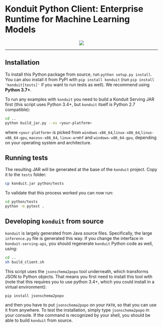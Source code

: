 # Konduit Python Client: Enterprise Runtime for Machine Learning Models

<p align="center">
  <img src="https://s3.amazonaws.com/TWFiles/486936/companyLogo/tf_44cf7e67-0538-4a83-b686-e5145eca1c41.Konduit_teamwork.jpg">
</p>

---

## Installation

To install this Python package from source, run `python setup.py install`. You can also
install it from PyPI with `pip install konduit` (run `pip install 'konduit[tests]'` if you want to
run tests as well). We recommend using **Python 3.7+**.

To run any examples with `konduit` you need to build a Konduit Serving JAR first (this script uses
Python 3.4+, but `konduit` itself is Python 2.7 compatible):

```bash
cd ..
python build_jar.py --os <your-platform>
```

where `<your-platform>` is picked from `windows-x86_64`,`linux-x86_64`,`linux-x86_64-gpu`,
`macosx-x86_64`, `linux-armhf` and `windows-x86_64-gpu`, depending on your operating system
and architecture.

## Running tests

The resulting JAR will be generated at the base of the `konduit` project.
Copy it to the `tests` folder:

```bash
cp konduit.jar python/tests
```


To validate that this process worked you can now run:

```bash
cd python/tests
python -m pytest .
```

## Developing `konduit` from source

`konduit` is largely generated from Java source files. Specifically, the large `inference.py` file is generated
this way. If you change the interface in `konduit-serving-api`, you should regenerate `konduit` Python code as well,
using:

```bash
cd ..
sh build_client.sh
```

This script uses the `jsonschema2popo` tool underneath, which transforms JSON to Python objects.
That means you first need to install this tool with (note that this requires you to use python 3.4+,
which you could install in a virtual environment):

```bash
pip install jsonschema2popo
```

and then you have to put `jsonschema2popo` on your `PATH`, so that you can use it from anywhere. To test
the installation, simply type `jsonschema2popo` in your console. If the command is recognized
by your shell, you should be able to build `konduit` from source.
